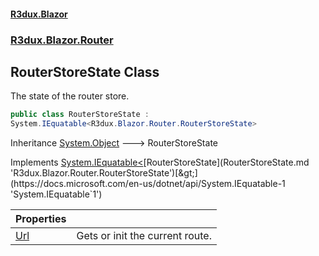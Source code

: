 #### [R3dux.Blazor](R3dux.Blazor.md 'R3dux.Blazor')
### [R3dux.Blazor.Router](R3dux.Blazor.md#R3dux.Blazor.Router 'R3dux.Blazor.Router')

## RouterStoreState Class

The state of the router store.

```csharp
public class RouterStoreState :
System.IEquatable<R3dux.Blazor.Router.RouterStoreState>
```

Inheritance [System.Object](https://docs.microsoft.com/en-us/dotnet/api/System.Object 'System.Object') &#129106; RouterStoreState

Implements [System.IEquatable&lt;](https://docs.microsoft.com/en-us/dotnet/api/System.IEquatable-1 'System.IEquatable`1')[RouterStoreState](RouterStoreState.md 'R3dux.Blazor.Router.RouterStoreState')[&gt;](https://docs.microsoft.com/en-us/dotnet/api/System.IEquatable-1 'System.IEquatable`1')

| Properties | |
| :--- | :--- |
| [Url](RouterStoreState.Url.md 'R3dux.Blazor.Router.RouterStoreState.Url') | Gets or init the current route. |
